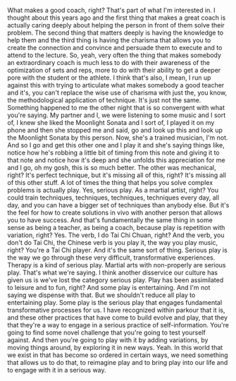  What makes a good coach, right? That's part of what I'm interested in. I thought about this years ago and the first thing that makes a great coach is actually caring deeply about helping the person in front of them solve their problem. The second thing that matters deeply is having the knowledge to help them and the third thing is having the charisma that allows you to create the connection and convince and persuade them to execute and to attend to the lecture. So, yeah, very often the thing that makes somebody an extraordinary coach is much less to do with their awareness of the optimization of sets and reps, more to do with their ability to get a deeper pore with the student or the athlete. I think that's also, I mean, I run up against this with trying to articulate what makes somebody a good teacher and it's, you can't replace the wise use of charisma with just the, you know, the methodological application of technique. It's just not the same. Something happened to me the other night that is so convergent with what you're saying. My partner and I, we were listening to some music and I sort of, I knew she liked the Moonlight Sonata and I sort of, I played it on my phone and then she stopped me and said, go and look up this and look up the Moonlight Sonata by this person. Now, she's a trained musician, I'm not. And so I go and get this other one and I play it and she's saying things like, notice how he's robbing a little bit of timing from this note and giving it to that note and notice how it's deep and she unfolds this appreciation for me and I go, oh my gosh, this is so much better. The other was mechanical, right? It's perfect technique, but it's missing all of this, right? It's missing all of this other stuff. A lot of times the thing that helps you solve complex problems is actually play. Yes, serious play. As a martial artist, right? You could train techniques, techniques, techniques, techniques every day, all day, and you can have a bigger set of techniques than anybody else. But it's the feel for how to create solutions in vivo with another person that allows you to have success. And that's fundamentally the same thing in some sense as being a teacher, as being a coach, because play is repetition with variation, right? Yes. The verb, I do Tai Chi Chuan, right? And the verb, you don't do Tai Chi, the Chinese verb is you play it, the way you play music, right? You're a Tai Chi player. And it's the same sort of thing. Serious play is the way we go through these very difficult, transformative experiences. Therapy is a kind of serious play. Martial arts with non-properly are serious play. That's what we're saying. I think another disservice our culture has given us is we've lost the category serious play. Play has been assimilated to leisure and to fun, right? And some play is entertaining. And I'm not saying we dispense with that. But we shouldn't reduce all play to entertaining play. Some play is the serious play that engages fundamental transformative processes for us. I have recognized within parkour that it is, and these other practices that have come to build evolve and play, that they that they're a way to engage in a serious practice of self-information. You're going to find some novel challenge that you're going to test yourself against. And then you're going to play with it by adding variations, by moving things around, by exploring it in new ways. Yeah. In this world that we exist in that has become so ordered in certain ways, we need something that allows us to do that, to reimagine play and to bring play into our life and to engage with it in a serious way.